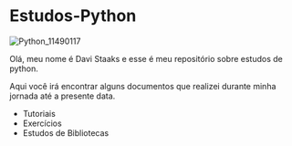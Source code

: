 # Estudos-Python

![Python_11490117](https://user-images.githubusercontent.com/109167350/182441977-1aae5122-d9d0-477d-bb92-5ce918c33630.jpg)

Olá, meu nome é Davi Staaks e esse é meu repositório sobre estudos de python.

Aqui você irá encontrar alguns documentos que realizei durante minha jornada até a presente data.

 - Tutoriais 
 - Exercícios
 - Estudos de Bibliotecas
 
